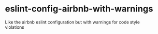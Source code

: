 # eslint-config-airbnb-with-warnings
Like the airbnb eslint configuration but with warnings for code style violations
